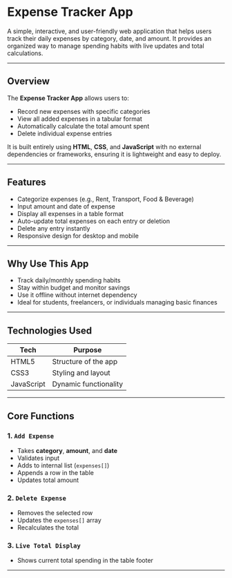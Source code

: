 #  Expense Tracker App

A simple, interactive, and user-friendly web application that helps users track their daily expenses by category, date, and amount. It provides an organized way to manage spending habits with live updates and total calculations.

---

##  Overview

The **Expense Tracker App** allows users to:

- Record new expenses with specific categories
- View all added expenses in a tabular format
- Automatically calculate the total amount spent
- Delete individual expense entries

It is built entirely using **HTML**, **CSS**, and **JavaScript** with no external dependencies or frameworks, ensuring it is lightweight and easy to deploy.

---

##  Features

-  Categorize expenses (e.g., Rent, Transport, Food & Beverage)
-  Input amount and date of expense
-  Display all expenses in a table format
-  Auto-update total expenses on each entry or deletion
-  Delete any entry instantly
-  Responsive design for desktop and mobile

---

##  Why Use This App

- Track daily/monthly spending habits
- Stay within budget and monitor savings
- Use it offline without internet dependency
- Ideal for students, freelancers, or individuals managing basic finances

---

##  Technologies Used

| Tech       | Purpose              |
|------------|----------------------|
| HTML5      | Structure of the app |
| CSS3       | Styling and layout   |
| JavaScript | Dynamic functionality|

---

##  Core Functions

### 1. `Add Expense`
- Takes **category**, **amount**, and **date**
- Validates input
- Adds to internal list (`expenses[]`)
- Appends a row in the table
- Updates total amount

### 2. `Delete Expense`
- Removes the selected row
- Updates the `expenses[]` array
- Recalculates the total

### 3. `Live Total Display`
- Shows current total spending in the table footer

---


